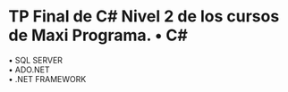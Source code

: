# TP Final de C# Nivel 2 de los cursos de Maxi Programa.                                                                                                                                                                                                                                                                                                                                                                                                                                                                                                                                                                                                                                                                                                   • C#                                                                                                                                                                                                                                                 
• SQL SERVER                                                                                                                                                                                                                                         
• ADO.NET                                                                                                                                                                                                                                            
• .NET FRAMEWORK
